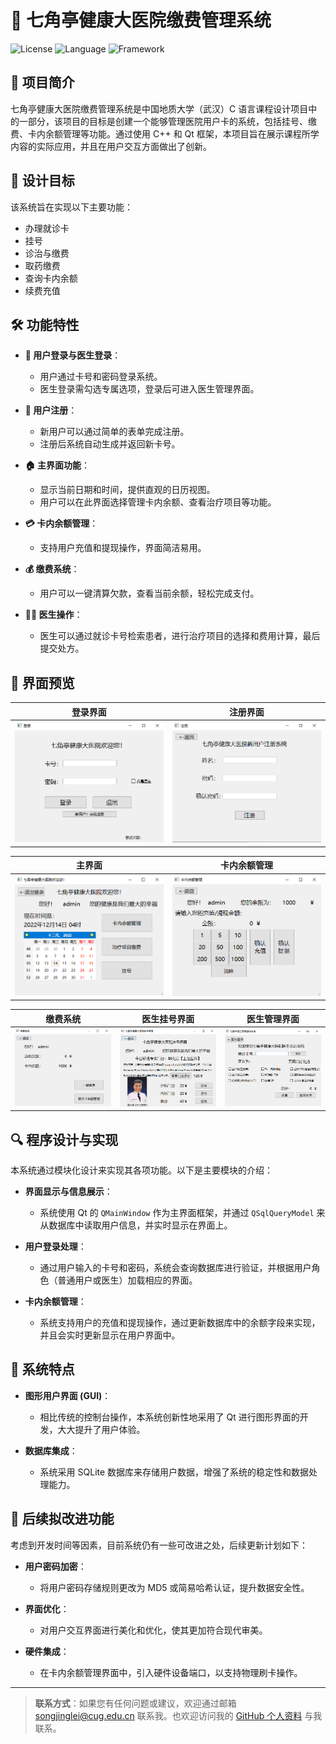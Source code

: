 # 🏥 七角亭健康大医院缴费管理系统

![License](https://img.shields.io/badge/license-MIT-brightgreen)
![Language](https://img.shields.io/badge/language-C++-blue.svg)
![Framework](https://img.shields.io/badge/framework-Qt-5.15.2-green)

## 📖 项目简介

七角亭健康大医院缴费管理系统是中国地质大学（武汉）C 语言课程设计项目中的一部分，该项目的目标是创建一个能够管理医院用户卡的系统，包括挂号、缴费、卡内余额管理等功能。通过使用 C++ 和 Qt 框架，本项目旨在展示课程所学内容的实际应用，并且在用户交互方面做出了创新。

## 🎯 设计目标

该系统旨在实现以下主要功能：
- 办理就诊卡
- 挂号
- 诊治与缴费
- 取药缴费
- 查询卡内余额
- 续费充值

## 🛠️ 功能特性

- **🔐 用户登录与医生登录**：
  - 用户通过卡号和密码登录系统。
  - 医生登录需勾选专属选项，登录后可进入医生管理界面。

- **📝 用户注册**：
  - 新用户可以通过简单的表单完成注册。
  - 注册后系统自动生成并返回新卡号。

- **🏠 主界面功能**：
  - 显示当前日期和时间，提供直观的日历视图。
  - 用户可以在此界面选择管理卡内余额、查看治疗项目等功能。

- **💳 卡内余额管理**：
  - 支持用户充值和提现操作，界面简洁易用。

- **💰 缴费系统**：
  - 用户可以一键清算欠款，查看当前余额，轻松完成支付。

- **👨‍⚕️ 医生操作**：
  - 医生可以通过就诊卡号检索患者，进行治疗项目的选择和费用计算，最后提交处方。

## 📸 界面预览

| 登录界面 | 注册界面 |
| --- | --- |
| ![登录界面](./readme_pic/1.png) | ![注册界面](./readme_pic/1-2.png) |

| 主界面 | 卡内余额管理 |
| --- | --- |
| ![主界面](./readme_pic/2.png) | ![卡内余额管理](./readme_pic/2-1.png) |

| 缴费系统 | 医生挂号界面 | 医生管理界面 |
| --- | --- | --- |
| ![缴费系统](./readme_pic/2-2.png) | ![医生挂号界面](./readme_pic/2-3.png) | ![医生管理界面](./readme_pic/3.png) |

## 🔍 程序设计与实现

本系统通过模块化设计来实现其各项功能。以下是主要模块的介绍：

- **界面显示与信息展示**：
  - 系统使用 Qt 的 `QMainWindow` 作为主界面框架，并通过 `QSqlQueryModel` 来从数据库中读取用户信息，并实时显示在界面上。
  
- **用户登录处理**：
  - 通过用户输入的卡号和密码，系统会查询数据库进行验证，并根据用户角色（普通用户或医生）加载相应的界面。
  
- **卡内余额管理**：
  - 系统支持用户的充值和提现操作，通过更新数据库中的余额字段来实现，并且会实时更新显示在用户界面中。

## 🧩 系统特点

- **图形用户界面 (GUI)**：
  - 相比传统的控制台操作，本系统创新性地采用了 Qt 进行图形界面的开发，大大提升了用户体验。
  
- **数据库集成**：
  - 系统采用 SQLite 数据库来存储用户数据，增强了系统的稳定性和数据处理能力。

## 🚀 后续拟改进功能

考虑到开发时间等因素，目前系统仍有一些可改进之处，后续更新计划如下：
- **用户密码加密**：
  - 将用户密码存储规则更改为 MD5 或简易哈希认证，提升数据安全性。
  
- **界面优化**：
  - 对用户交互界面进行美化和优化，使其更加符合现代审美。

- **硬件集成**：
  - 在卡内余额管理界面中，引入硬件设备端口，以支持物理刷卡操作。

---

> **联系方式**：如果您有任何问题或建议，欢迎通过邮箱 [songjinglei@cug.edu.cn](mailto:songjinglei@cug.edu.cn) 联系我。也欢迎访问我的 [GitHub 个人资料](https://github.com/<RaySong513>) 与我联系。
